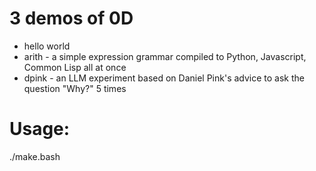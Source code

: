 # 3 demos of 0D
- hello world
- arith - a simple expression grammar compiled to Python, Javascript, Common Lisp all at once
- dpink - an LLM experiment based on Daniel Pink's advice to ask the question "Why?" 5 times

# Usage:
./make.bash
